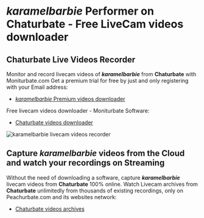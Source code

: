 # _karamelbarbie_ Performer on Chaturbate - Free LiveCam videos downloader

## Chaturbate Live Videos Recorder

Monitor and record livecam videos of **_karamelbarbie_** from **Chaturbate** with Moniturbate.com
Get a premium trial for free by just and only registering with your Email address:
* [_karamelbarbie_ Premium videos downloader](https://moniturbate.com/request-demo-licence-key.html)

Free livecam videos downloader - Moniturbate Software:
* [Chaturbate videos downloader](https://moniturbate.com/moniturbate-download-software.html)

![_karamelbarbie_ livecam videos recorder](https://peachurnet.com/templates/moniturbate-software.png)


## Capture _karamelbarbie_ videos from the Cloud and watch your recordings on Streaming

Without the need of downloading a software, capture **_karamelbarbie_** livecam videos from **Chaturbate** 100% online.
Watch Livecam archives from **Chaturbate** unlimitedly from thousands of existing recordings, only on Peachurbate.com and its websites network:
* [Chaturbate videos archives](https://peachurnet.com/)